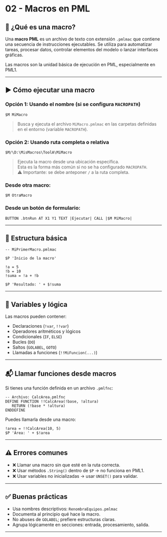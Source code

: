 
# 02 - Macros en PML

## 📄 ¿Qué es una macro?

Una **macro PML** es un archivo de texto con extensión `.pmlmac` que contiene una secuencia de instrucciones ejecutables. Se utiliza para automatizar tareas, procesar datos, controlar elementos del modelo o lanzar interfaces gráficas.

Las macros son la unidad básica de ejecución en PML, especialmente en PML1.

---

## ▶️ Cómo ejecutar una macro

### Opción 1: Usando el nombre (si se configura `MACROPATH`)

```pml
$M MiMacro
```

> Busca y ejecuta el archivo `MiMacro.pmlmac` en las carpetas definidas en el entorno (variable `MACROPATH`).

### Opción 2: Usando ruta completa o relativa

```pml
$M/\D:\MisMacros\ToolA\MiMacro
```

> Ejecuta la macro desde una ubicación específica.  
> Esta es la forma más común si no se ha configurado `MACROPATH`.  
> ⚠️ Importante: se debe anteponer `/` a la ruta completa.

### Desde otra macro:
```pml
$M OtraMacro
```

### Desde un botón de formulario:
```pml
BUTTON .btnRun AT X1 Y1 TEXT |Ejecutar| CALL |$M MiMacro|
```

---

## 🧱 Estructura básica

```pml
-- MiPrimerMacro.pmlmac

$P 'Inicio de la macro'

!a = 5
!b = 10
!suma = !a + !b

$P 'Resultado: ' + $!suma
```

---

## 🧮 Variables y lógica

Las macros pueden contener:

- Declaraciones (`!var`, `!!var`)
- Operadores aritméticos y lógicos
- Condicionales (`IF`, `ELSE`)
- Bucles (`DO`)
- Saltos (`GOLABEL`, `GOTO`)
- Llamadas a funciones (`!!MiFuncion(...)`)

---

## 📬 Llamar funciones desde macros

Si tienes una función definida en un archivo `.pmlfnc`:

```pml
-- Archivo: CalcArea.pmlfnc
DEFINE FUNCTION !!CalcArea(!base, !altura)
   RETURN (!base * !altura)
ENDDEFINE
```

Puedes llamarla desde una macro:

```pml
!area = !!CalcArea(10, 5)
$P 'Área: ' + $!area
```

---

## ⚠️ Errores comunes

- ❌ Llamar una macro sin que esté en la ruta correcta.
- ❌ Usar métodos `.String()` dentro de `$P` → no funciona en PML1.
- ❌ Usar variables no inicializadas → usar `UNSET()` para validar.

---

## ✅ Buenas prácticas

- Usa nombres descriptivos: `RenombraEquipos.pmlmac`
- Documenta al principio qué hace la macro.
- No abuses de `GOLABEL`; prefiere estructuras claras.
- Agrupa lógicamente en secciones: entrada, procesamiento, salida.

---


